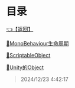 # 目录  


[👈【返回】](/--Catalog--/Unity笔记/--Catalog--Unity笔记)  


[📁MonoBehaviour生命周期](/--Catalog--/Unity笔记/Unity对象系统/MonoBehaviour生命周期/--Catalog--MonoBehaviour生命周期)  

[📜ScriptableObject](/Unity笔记/Unity对象系统/ScriptableObject)  

[📜Unity的Object](/Unity笔记/Unity对象系统/Unity的Object)  







> 2024/12/23 4:42:17
